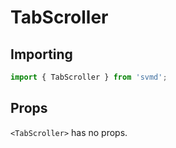 # TabScroller
## Importing
```js
import { TabScroller } from 'svmd';
```
## Props
`<TabScroller>` has no props.